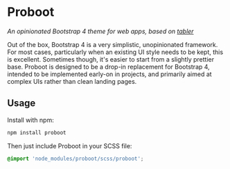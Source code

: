 # Proboot

*An opinionated Bootstrap 4 theme for web apps, based on [tabler](https://github.com/tabler/tabler)*

Out of the box, Bootstrap 4 is a very simplistic, unopinionated framework. For most cases, particularly when an existing UI style needs to be kept, this is excellent. Sometimes though, it's easier to start from a slightly prettier base. Proboot is designed to be a drop-in replacement for Bootstrap 4, intended to be implemented early-on in projects, and primarily aimed at complex UIs rather than clean landing pages.

## Usage

Install with npm:

```bash
npm install proboot
```

Then just include Proboot in your SCSS file:

```scss
@import 'node_modules/proboot/scss/proboot';
```

